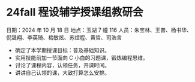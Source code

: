 # 24fall 程设辅学授课组教研会

日期：2024 年 10 月 18 日
地点：玉湖 7 幢 116
人员：朱宝林、王普、杨书华、倪晟翔、李英琦、梅敏炫、苏煜程、黄哲、司浩言

- 确定了本学期授课目标：普及基础知识。
- 实用技能前加一节面向 C 小白的习题课，锻炼编程思维。
- 讨论了课程内容，认领任务，开课时间。
- 讲讲自己认领的课，大致打算怎么安排。
